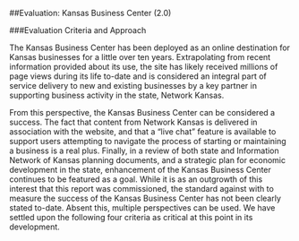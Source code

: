 ##Evaluation: Kansas Business Center (2.0)

###Evaluation Criteria and Approach

The Kansas Business Center has been deployed as an online destination for Kansas businesses for a little over ten years.  Extrapolating from recent information provided about its use, the site has likely received millions of page views during its life to-date and is considered an integral part of service delivery to new and existing businesses by a key partner in supporting business activity in the state, Network Kansas.

From this perspective, the Kansas Business Center can be considered a success.  The fact that content from Network Kansas is delivered in association with the website, and that a “live chat” feature is available to support users attempting to navigate the process of starting or maintaining a business is a real plus. Finally, in a review of both state and Information Network of Kansas planning documents, and a strategic plan for economic development in the state, enhancement of the Kansas Business Center continues to be featured as a goal. While it is as an outgrowth of this interest that this report was commissioned, the standard against with to measure the success of the Kansas Business Center has not been clearly stated to-date.  Absent this, multiple perspectives can be used. We have settled upon the following four criteria as critical at this point in its development.
